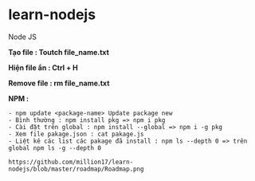 # learn-nodejs
Node JS

**Tạo file : Toutch file_name.txt**

**Hiện file ẩn : Ctrl + H**

**Remove file : rm file_name.txt**

**NPM :** 

    - npm update <package-name> Update package new
    - Bình thường : npm install pkg => npm i pkg
    - Cài đặt trên global : npm install --global => npm i -g pkg
    - Xem file pakage.json : cat pakage.js
    - Liệt kê các list các pakage đã install : npm ls --depth 0 => trên global npm ls -g --depth 0
    
    https://github.com/million17/learn-nodejs/blob/master/roadmap/Roadmap.png

